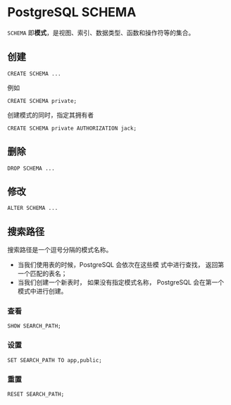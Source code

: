 # PostgreSQL SCHEMA

`SCHEMA` 即**模式**，是视图、索引、数据类型、函数和操作符等的集合。

## 创建

```postgresql
CREATE SCHEMA ...
```

例如

```postgresql
CREATE SCHEMA private;
```

创建模式的同时，指定其拥有者

```postgresql
CREATE SCHEMA private AUTHORIZATION jack;
```

## 删除

```postgresql
DROP SCHEMA ...
```

## 修改

```postgresql
ALTER SCHEMA ...
```

## 搜索路径

搜索路径是一个逗号分隔的模式名称。

- 当我们使用表的时候，PostgreSQL 会依次在这些模 式中进行查找， 返回第一个匹配的表名；
- 当我们创建一个新表时， 如果没有指定模式名称， PostgreSQL 会在第一个模式中进行创建。

### 查看

```postgresql
SHOW SEARCH_PATH;
```

### 设置

```postgresql
SET SEARCH_PATH TO app,public;
```

### 重置

```postgresql
RESET SEARCH_PATH;
```